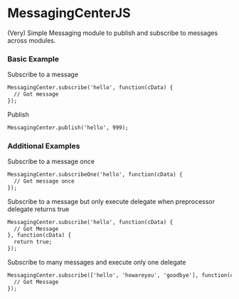 # MessagingCenterJS

(Very) Simple Messaging module to publish and subscribe to messages across modules.

### Basic Example

Subscribe to a message

```html
MessagingCenter.subscribe('hello', function(cData) {
  // Got message
});
```

Publish

```html
MessagingCenter.publish('hello', 999);
```


### Additional Examples

Subscribe to a message once

```html
MessagingCenter.subscribeOne('hello', function(cData) {
  // Got message once
});
```

Subscribe to a message but only execute delegate when preprocessor delegate returns true

```html
MessagingCenter.subscribe('hello', function(cData) {
  // Got Message
}, function(cData) {
  return true; 
});
```

Subscribe to many messages and execute only one delegate

```html
MessagingCenter.subscribe(['hello', 'howareyou', 'goodbye'], function(cData) {
  // Got Message
});
```

